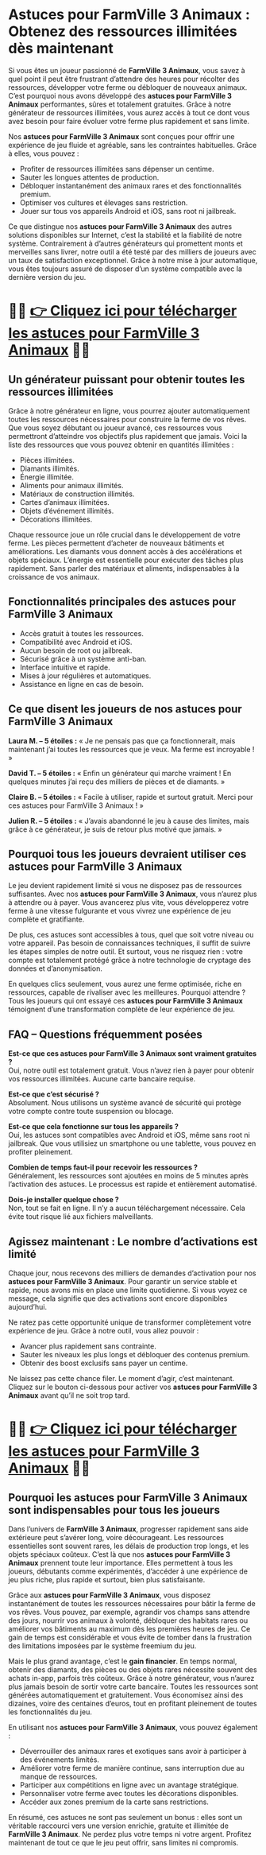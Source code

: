 <h1>Astuces pour FarmVille 3 Animaux : Obtenez des ressources illimitées dès maintenant</h1>

<p>Si vous êtes un joueur passionné de <strong>FarmVille 3 Animaux</strong>, vous savez à quel point il peut être frustrant d’attendre des heures pour récolter des ressources, développer votre ferme ou débloquer de nouveaux animaux. C’est pourquoi nous avons développé des <strong>astuces pour FarmVille 3 Animaux</strong> performantes, sûres et totalement gratuites. Grâce à notre générateur de ressources illimitées, vous aurez accès à tout ce dont vous avez besoin pour faire évoluer votre ferme plus rapidement et sans limite.</p>

<p>Nos <strong>astuces pour FarmVille 3 Animaux</strong> sont conçues pour offrir une expérience de jeu fluide et agréable, sans les contraintes habituelles. Grâce à elles, vous pouvez :</p>
<ul>
  <li>Profiter de ressources illimitées sans dépenser un centime.</li>
  <li>Sauter les longues attentes de production.</li>
  <li>Débloquer instantanément des animaux rares et des fonctionnalités premium.</li>
  <li>Optimiser vos cultures et élevages sans restriction.</li>
  <li>Jouer sur tous vos appareils Android et iOS, sans root ni jailbreak.</li>
</ul>

<p>Ce que distingue nos <strong>astuces pour FarmVille 3 Animaux</strong> des autres solutions disponibles sur Internet, c’est la stabilité et la fiabilité de notre système. Contrairement à d’autres générateurs qui promettent monts et merveilles sans livrer, notre outil a été testé par des milliers de joueurs avec un taux de satisfaction exceptionnel. Grâce à notre mise à jour automatique, vous êtes toujours assuré de disposer d’un système compatible avec la dernière version du jeu.</p>

# 🔴🔴 **[👉 Cliquez ici pour télécharger les astuces pour FarmVille 3 Animaux](https://tinyurl.com/mobilemaitre)** 🔴🔴

<h2>Un générateur puissant pour obtenir toutes les ressources illimitées</h2>

<p>Grâce à notre générateur en ligne, vous pourrez ajouter automatiquement toutes les ressources nécessaires pour construire la ferme de vos rêves. Que vous soyez débutant ou joueur avancé, ces ressources vous permettront d’atteindre vos objectifs plus rapidement que jamais. Voici la liste des ressources que vous pouvez obtenir en quantités illimitées :</p>
<ul>
  <li>Pièces illimitées.</li>
  <li>Diamants illimités.</li>
  <li>Énergie illimitée.</li>
  <li>Aliments pour animaux illimités.</li>
  <li>Matériaux de construction illimités.</li>
  <li>Cartes d’animaux illimitées.</li>
  <li>Objets d’événement illimités.</li>
  <li>Décorations illimitées.</li>
</ul>

<p>Chaque ressource joue un rôle crucial dans le développement de votre ferme. Les pièces permettent d’acheter de nouveaux bâtiments et améliorations. Les diamants vous donnent accès à des accélérations et objets spéciaux. L’énergie est essentielle pour exécuter des tâches plus rapidement. Sans parler des matériaux et aliments, indispensables à la croissance de vos animaux.</p>

<h2>Fonctionnalités principales des astuces pour FarmVille 3 Animaux</h2>

<ul>
  <li>Accès gratuit à toutes les ressources.</li>
  <li>Compatibilité avec Android et iOS.</li>
  <li>Aucun besoin de root ou jailbreak.</li>
  <li>Sécurisé grâce à un système anti-ban.</li>
  <li>Interface intuitive et rapide.</li>
  <li>Mises à jour régulières et automatiques.</li>
  <li>Assistance en ligne en cas de besoin.</li>
</ul>

<h2>Ce que disent les joueurs de nos astuces pour FarmVille 3 Animaux</h2>

<p><strong>Laura M. – 5 étoiles :</strong> « Je ne pensais pas que ça fonctionnerait, mais maintenant j’ai toutes les ressources que je veux. Ma ferme est incroyable ! »</p>
<p><strong>David T. – 5 étoiles :</strong> « Enfin un générateur qui marche vraiment ! En quelques minutes j’ai reçu des milliers de pièces et de diamants. »</p>
<p><strong>Claire B. – 5 étoiles :</strong> « Facile à utiliser, rapide et surtout gratuit. Merci pour ces astuces pour FarmVille 3 Animaux ! »</p>
<p><strong>Julien R. – 5 étoiles :</strong> « J’avais abandonné le jeu à cause des limites, mais grâce à ce générateur, je suis de retour plus motivé que jamais. »</p>

<h2>Pourquoi tous les joueurs devraient utiliser ces astuces pour FarmVille 3 Animaux</h2>

<p>Le jeu devient rapidement limité si vous ne disposez pas de ressources suffisantes. Avec nos <strong>astuces pour FarmVille 3 Animaux</strong>, vous n’aurez plus à attendre ou à payer. Vous avancerez plus vite, vous développerez votre ferme à une vitesse fulgurante et vous vivrez une expérience de jeu complète et gratifiante.</p>

<p>De plus, ces astuces sont accessibles à tous, quel que soit votre niveau ou votre appareil. Pas besoin de connaissances techniques, il suffit de suivre les étapes simples de notre outil. Et surtout, vous ne risquez rien : votre compte est totalement protégé grâce à notre technologie de cryptage des données et d’anonymisation.</p>

<p>En quelques clics seulement, vous aurez une ferme optimisée, riche en ressources, capable de rivaliser avec les meilleures. Pourquoi attendre ? Tous les joueurs qui ont essayé ces <strong>astuces pour FarmVille 3 Animaux</strong> témoignent d’une transformation complète de leur expérience de jeu.</p>

<h2>FAQ – Questions fréquemment posées</h2>

<p><strong>Est-ce que ces astuces pour FarmVille 3 Animaux sont vraiment gratuites ?</strong><br>
Oui, notre outil est totalement gratuit. Vous n’avez rien à payer pour obtenir vos ressources illimitées. Aucune carte bancaire requise.</p>

<p><strong>Est-ce que c’est sécurisé ?</strong><br>
Absolument. Nous utilisons un système avancé de sécurité qui protège votre compte contre toute suspension ou blocage.</p>

<p><strong>Est-ce que cela fonctionne sur tous les appareils ?</strong><br>
Oui, les astuces sont compatibles avec Android et iOS, même sans root ni jailbreak. Que vous utilisiez un smartphone ou une tablette, vous pouvez en profiter pleinement.</p>

<p><strong>Combien de temps faut-il pour recevoir les ressources ?</strong><br>
Généralement, les ressources sont ajoutées en moins de 5 minutes après l’activation des astuces. Le processus est rapide et entièrement automatisé.</p>

<p><strong>Dois-je installer quelque chose ?</strong><br>
Non, tout se fait en ligne. Il n’y a aucun téléchargement nécessaire. Cela évite tout risque lié aux fichiers malveillants.</p>

<h2>Agissez maintenant : Le nombre d’activations est limité</h2>

<p>Chaque jour, nous recevons des milliers de demandes d’activation pour nos <strong>astuces pour FarmVille 3 Animaux</strong>. Pour garantir un service stable et rapide, nous avons mis en place une limite quotidienne. Si vous voyez ce message, cela signifie que des activations sont encore disponibles aujourd’hui.</p>

<p>Ne ratez pas cette opportunité unique de transformer complètement votre expérience de jeu. Grâce à notre outil, vous allez pouvoir :</p>
<ul>
  <li>Avancer plus rapidement sans contrainte.</li>
  <li>Sauter les niveaux les plus longs et débloquer des contenus premium.</li>
  <li>Obtenir des boost exclusifs sans payer un centime.</li>
</ul>

<p>Ne laissez pas cette chance filer. Le moment d’agir, c’est maintenant. Cliquez sur le bouton ci-dessous pour activer vos <strong>astuces pour FarmVille 3 Animaux</strong> avant qu’il ne soit trop tard.</p>

# 🔴🔴 **[👉 Cliquez ici pour télécharger les astuces pour FarmVille 3 Animaux](https://tinyurl.com/mobilemaitre)** 🔴🔴

<h2>Pourquoi les astuces pour FarmVille 3 Animaux sont indispensables pour tous les joueurs</h2>

<p>Dans l’univers de <strong>FarmVille 3 Animaux</strong>, progresser rapidement sans aide extérieure peut s’avérer long, voire décourageant. Les ressources essentielles sont souvent rares, les délais de production trop longs, et les objets spéciaux coûteux. C’est là que nos <strong>astuces pour FarmVille 3 Animaux</strong> prennent toute leur importance. Elles permettent à tous les joueurs, débutants comme expérimentés, d’accéder à une expérience de jeu plus riche, plus rapide et surtout, bien plus satisfaisante.</p>

<p>Grâce aux <strong>astuces pour FarmVille 3 Animaux</strong>, vous disposez instantanément de toutes les ressources nécessaires pour bâtir la ferme de vos rêves. Vous pouvez, par exemple, agrandir vos champs sans attendre des jours, nourrir vos animaux à volonté, débloquer des habitats rares ou améliorer vos bâtiments au maximum dès les premières heures de jeu. Ce gain de temps est considérable et vous évite de tomber dans la frustration des limitations imposées par le système freemium du jeu.</p>

<p>Mais le plus grand avantage, c’est le <strong>gain financier</strong>. En temps normal, obtenir des diamants, des pièces ou des objets rares nécessite souvent des achats in-app, parfois très coûteux. Grâce à notre générateur, vous n’aurez plus jamais besoin de sortir votre carte bancaire. Toutes les ressources sont générées automatiquement et gratuitement. Vous économisez ainsi des dizaines, voire des centaines d’euros, tout en profitant pleinement de toutes les fonctionnalités du jeu.</p>

<p>En utilisant nos <strong>astuces pour FarmVille 3 Animaux</strong>, vous pouvez également :</p>
<ul>
  <li>Déverrouiller des animaux rares et exotiques sans avoir à participer à des événements limités.</li>
  <li>Améliorer votre ferme de manière continue, sans interruption due au manque de ressources.</li>
  <li>Participer aux compétitions en ligne avec un avantage stratégique.</li>
  <li>Personnaliser votre ferme avec toutes les décorations disponibles.</li>
  <li>Accéder aux zones premium de la carte sans restrictions.</li>
</ul>

<p>En résumé, ces astuces ne sont pas seulement un bonus : elles sont un véritable raccourci vers une version enrichie, gratuite et illimitée de <strong>FarmVille 3 Animaux</strong>. Ne perdez plus votre temps ni votre argent. Profitez maintenant de tout ce que le jeu peut offrir, sans limites ni compromis.</p>
